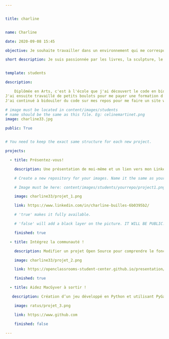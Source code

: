 ```yaml
---


title: charline


name: Charline

date: 2020-09-08 15:45

objective: Je souhaite travailler dans un environnement qui me correspond et réciproquement

short description: Je suis passionnée par les livres, la sculpture, le modeling et le chant...et le code!


template: students

description:

	Diplômée en Arts, c'est à l'école que j'ai découvert le code en bidouillant un petit peu sur le logiciel 3DS Max. Je passais mes nuits dessus pour essayer de rendre des projets potables et puisque personne ne nous aidait dans ce sens, j'ai appris seule. J'ai adoré!
J'ai ensuite travaillé de petits boulots pour me payer une formation d'hôtesse de l'air, métier que j'ai exercé pendant plusieurs années sur court-courrier puis sur long-courrier.
J'ai continué à bidouiler du code sur mes repos pour me faire un site web et c'est après tout ce temps que j'ai réalisé à quel point j'aimais l'informatique. Alors je me lance! 

# image must be located in content/images/students
# name should be the same as this file. Eg: celinemartinet.png
image: charline33.jpg

public: True


# You need to keep the exact same structure for each new project.

projects:

  - title: Présentez-vous!

    description: Une présentation de moi-même et un lien vers mon LinkedIn.

    # Create a new repository for your images. Name it the same as your nickname and profile picture.

    # Image must be here: content/images/students/yourrepo/project1.png

    image: charline33/projet_1.png

    link: https://www.linkedin.com/in/charline-builles-6b0395b2/

    # 'true' makes it fully available.

    # 'false' will add a black layer on the picture. IT WILL BE PUBLIC!

    finished: true

  - title: Intégrez la communauté !

    description: Modifier un projet Open Source pour comprendre le fonctionnement de Git, de Github et des pull requests. 

    image: charline33/projet_2.png

    link: https://openclassrooms-student-center.github.io/presentation/students/charline33.html

    finished: true

  - title: Aidez MacGyver à sortir !

   description: Création d’un jeu développé en Python et utilisant PyGame.

    image: ratus/projet_3.png

    link: https://www.github.com

    finished: false

---
```

